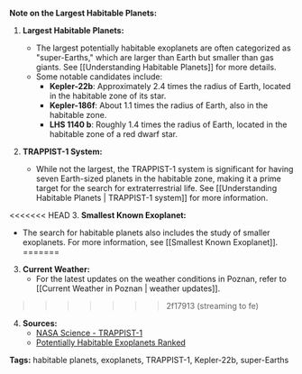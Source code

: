 **Note on the Largest Habitable Planets:**

1. **Largest Habitable Planets:**
   - The largest potentially habitable exoplanets are often categorized as "super-Earths," which are larger than Earth but smaller than gas giants. See [[Understanding Habitable Planets]] for more details.
   - Some notable candidates include:
     - **Kepler-22b**: Approximately 2.4 times the radius of Earth, located in the habitable zone of its star.
     - **Kepler-186f**: About 1.1 times the radius of Earth, also in the habitable zone.
     - **LHS 1140 b**: Roughly 1.4 times the radius of Earth, located in the habitable zone of a red dwarf star.

2. **TRAPPIST-1 System:**
   - While not the largest, the TRAPPIST-1 system is significant for having seven Earth-sized planets in the habitable zone, making it a prime target for the search for extraterrestrial life. See [[Understanding Habitable Planets | TRAPPIST-1 system]] for more information.

<<<<<<< HEAD
3. **Smallest Known Exoplanet:**
   - The search for habitable planets also includes the study of smaller exoplanets. For more information, see [[Smallest Known Exoplanet]].
=======
3. **Current Weather:**
   - For the latest updates on the weather conditions in Poznan, refer to [[Current Weather in Poznan | weather updates]].
>>>>>>> 2f17913 (streaming to fe)

4. **Sources:**
   - [NASA Science - TRAPPIST-1](https://science.nasa.gov/exoplanets/trappist1/)
   - [Potentially Habitable Exoplanets Ranked](https://www.reddit.com/r/spaceporn/comments/18ohb91/some_potentially_habitable_exoplanets_ranked_by/)

**Tags:** habitable planets, exoplanets, TRAPPIST-1, Kepler-22b, super-Earths